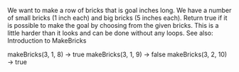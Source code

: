We want to make a row of bricks that is goal inches long. We have a number of small bricks (1 inch each) and big bricks (5 inches each). Return true if it is possible to make the goal by choosing from the given bricks. This is a little harder than it looks and can be done without any loops. See also: Introduction to MakeBricks

makeBricks(3, 1, 8) → true
makeBricks(3, 1, 9) → false
makeBricks(3, 2, 10) → true